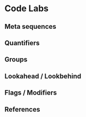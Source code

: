 # Code Labs

Meta sequences
----------

Quantifiers
----------

Groups
----------

Lookahead / Lookbehind
----------

Flags / Modifiers
----------

References
----------
